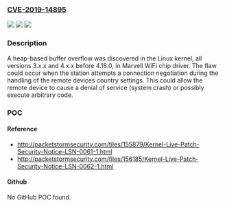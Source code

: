 ### [CVE-2019-14895](https://cve.mitre.org/cgi-bin/cvename.cgi?name=CVE-2019-14895)
![](https://img.shields.io/static/v1?label=Product&message=kernel&color=blue)
![](https://img.shields.io/static/v1?label=Version&message=n%2Fa&color=blue)
![](https://img.shields.io/static/v1?label=Vulnerability&message=CWE-122&color=brighgreen)

### Description

A heap-based buffer overflow was discovered in the Linux kernel, all versions 3.x.x and 4.x.x before 4.18.0, in Marvell WiFi chip driver. The flaw could occur when the station attempts a connection negotiation during the handling of the remote devices country settings. This could allow the remote device to cause a denial of service (system crash) or possibly execute arbitrary code.

### POC

#### Reference
- http://packetstormsecurity.com/files/155879/Kernel-Live-Patch-Security-Notice-LSN-0061-1.html
- http://packetstormsecurity.com/files/156185/Kernel-Live-Patch-Security-Notice-LSN-0062-1.html

#### Github
No GitHub POC found.

